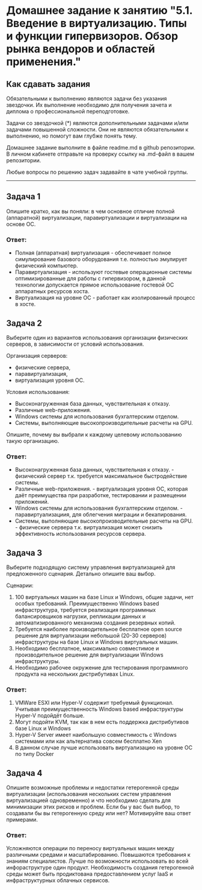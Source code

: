 
# Домашнее задание к занятию "5.1. Введение в виртуализацию. Типы и функции гипервизоров. Обзор рынка вендоров и областей применения."


## Как сдавать задания

Обязательными к выполнению являются задачи без указания звездочки. Их выполнение необходимо для получения зачета и диплома о профессиональной переподготовке.

Задачи со звездочкой (*) являются дополнительными задачами и/или задачами повышенной сложности. Они не являются обязательными к выполнению, но помогут вам глубже понять тему.

Домашнее задание выполните в файле readme.md в github репозитории. В личном кабинете отправьте на проверку ссылку на .md-файл в вашем репозитории.

Любые вопросы по решению задач задавайте в чате учебной группы.

---

## Задача 1

Опишите кратко, как вы поняли: в чем основное отличие полной (аппаратной) виртуализации, паравиртуализации и виртуализации на основе ОС.

### Ответ:

- Полная (аппаратная) виртуализация - обеспечивает полное симулирование базового оборудования т.е. полностью эмулирует физический компьютер.
- Паравиртуализация - используют гостевые операционные системы оптимизированные для работы с гипервизором, в данной технологии допускается прямое использование гостевой ОС аппаратных ресурсов хоста.
- Виртуализация на уровне ОС - работает как изолированный процесс в хосте.

## Задача 2

Выберите один из вариантов использования организации физических серверов, в зависимости от условий использования.

Организация серверов:
- физические сервера,
- паравиртуализация,
- виртуализация уровня ОС.

Условия использования:
- Высоконагруженная база данных, чувствительная к отказу.
- Различные web-приложения.
- Windows системы для использования бухгалтерским отделом.
- Системы, выполняющие высокопроизводительные расчеты на GPU.

Опишите, почему вы выбрали к каждому целевому использованию такую организацию.

### Ответ:

- Высоконагруженная база данных, чувствительная к отказу. - физический сервер т.к. требуется максимальное быстродействие системы.
- Различные web-приложения. - виртуализация уровня ОС, которая даёт преимущества при разработке, тестировании и размещении приложений.
- Windows системы для использования бухгалтерским отделом. - паравиртуализациия, для облегчения миграции и бекапирования. 
- Системы, выполняющие высокопроизводительные расчеты на GPU. - физические сервера т.к. виртуализация может снизить эффективность использования ресурсов сервера.

## Задача 3

Выберите подходящую систему управления виртуализацией для предложенного сценария. Детально опишите ваш выбор.

Сценарии:

1. 100 виртуальных машин на базе Linux и Windows, общие задачи, нет особых требований. Преимущественно Windows based инфраструктура, требуется реализация программных балансировщиков нагрузки, репликации данных и автоматизированного механизма создания резервных копий.
2. Требуется наиболее производительное бесплатное open source решение для виртуализации небольшой (20-30 серверов) инфраструктуры на базе Linux и Windows виртуальных машин.
3. Необходимо бесплатное, максимально совместимое и производительное решение для виртуализации Windows инфраструктуры.
4. Необходимо рабочее окружение для тестирования программного продукта на нескольких дистрибутивах Linux.

### Ответ:

1. VMWare ESXI или Hyper-V содержит требуемый функционал. Учитывая преимущественность Windows based инфраструктуры Hyper-V подойдёт больше.
2. Могут подойти KVM, так как в нем есть поддержка дистрибутивов базе Linux и Windows
3. Hyper-V Server имеет наибольшую совместимость с Windows системами или как альтернатива совсем бесплатно Xen
4. В данном случае лучше использовать виртуализацию на уровне ОС по типу Docker

## Задача 4

Опишите возможные проблемы и недостатки гетерогенной среды виртуализации (использования нескольких систем управления виртуализацией одновременно) и что необходимо сделать для минимизации этих рисков и проблем. Если бы у вас был выбор, то создавали бы вы гетерогенную среду или нет? Мотивируйте ваш ответ примерами.

### Ответ:

Усложняются операции по переносу виртуальных машин между различными средами и масштабированию. Повышаются требования к знаниям специалистов.
Лучше по возможности использовать во всей инфораструктуре один продукт.
Необходимость создания гетерогенной среды может быть продиктована предоставлением услуг IaaS и инфраструктурных облачных сервисов.
